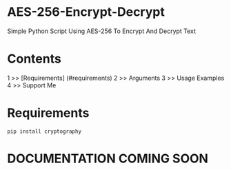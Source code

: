 # AES-256-Encrypt-Decrypt
Simple Python Script Using AES-256 To Encrypt And Decrypt Text

# Contents

1 >> [Requirements] (#requirements)
2 >> Arguments
3 >> Usage Examples
4 >> Support Me

# Requirements 

`pip install cryptography`

<h1>DOCUMENTATION COMING SOON</h1>
